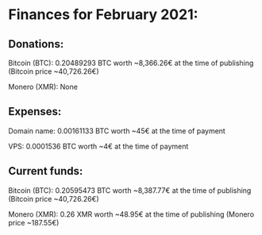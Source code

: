 # Finances for February 2021:


## Donations:

Bitcoin (BTC): 0.20489293 BTC worth ~8,366.26€ at the time of publishing (Bitcoin price ~40,726.26€)

Monero (XMR): None


## Expenses:

Domain name: 0.00161133 BTC worth ~45€ at the time of payment

VPS: 0.0001536 BTC worth ~4€ at the time of payment


## Current funds:

Bitcoin (BTC): 0.20595473 BTC worth ~8,387.77€ at the time of publishing (Bitcoin price ~40,726.26€)

Monero (XMR): 0.26 XMR worth ~48.95€ at the time of publishing (Monero price ~187.55€)
